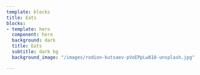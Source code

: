 ```yaml
---
template: blocks
title: Eats
blocks:
- template: hero
  component: hero
  background: dark
  title: Eats
  subtitle: dark bg
  background_image: "/images/rodion-kutsaev-pVoEPpLw818-unsplash.jpg"

---
```

